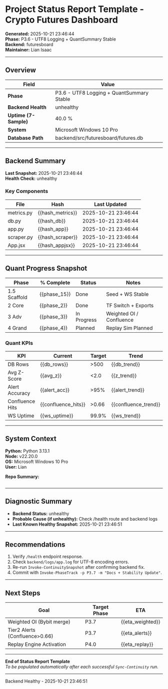 # Project Status Report Template - Crypto Futures Dashboard

**Generated:** 2025-10-21 23:46:44  
**Phase:** P3.6 - UTF8 Logging + QuantSummary Stable  
**Backend:** futuresboard  
**Maintainer:** Lian Isaac  

---

## Overview

| Field | Value |
|-------|-------|
| **Phase** | P3.6 - UTF8 Logging + QuantSummary Stable |
| **Backend Health** | unhealthy |
| **Uptime (7-Sample)** | 40.0 % |
| **System** | Microsoft Windows 10 Pro |
| **Database Path** | backend/src/futuresboard/futures.db |

---

## Backend Summary

**Last Snapshot:** 2025-10-21 23:46:44  
**Health Check:** unhealthy  

### Key Components
| File | Hash | Last Updated |
|------|------|---------------|
| metrics.py | {{hash_metrics}} | 2025-10-21 23:46:44 |
| db.py | {{hash_db}} | 2025-10-21 23:46:44 |
| app.py | {{hash_app}} | 2025-10-21 23:46:44 |
| scraper.py | {{hash_scraper}} | 2025-10-21 23:46:44 |
| App.jsx | {{hash_appjsx}} | 2025-10-21 23:46:44 |

---

## Quant Progress Snapshot

| Phase | % Complete | Status | Notes |
|--------|-------------|--------|--------|
| 1.5 Scaffold | {{phase_15}} | Done | Seed + WS Stable |
| 2 Core | {{phase_2}} | Done | TF Switch + Exports |
| 3 Adv | {{phase_3}} | In Progress | Weighted OI / Confluence |
| 4 Grand | {{phase_4}} | Planned | Replay Sim Planned |

### Quant KPIs
| KPI | Current | Target | Trend |
|------|----------|---------|--------|
| DB Rows | {{db_rows}} | >500 | {{db_trend}} |
| Avg Z-Score | {{avg_z}} | <2.0 | {{z_trend}} |
| Alert Accuracy | {{alert_acc}} | >95% | {{alert_trend}} |
| Confluence Hits | {{confluence_hits}} | >0.66 | {{confluence_trend}} |
| WS Uptime | {{ws_uptime}} | 99.9% | {{ws_trend}} |

---

## System Context

**Python:** Python 3.13.1  
**Node:** v22.20.0  
**OS:** Microsoft Windows 10 Pro  
**User:** Lian  

**Repo Summary:**  
```text

```

---

## Diagnostic Summary

- **Backend Status:** unhealthy  
- **Probable Cause (if unhealthy):** Check /health route and backend logs  
- **Last Known Healthy Snapshot:** 2025-10-21 23:46:51  

---

## Recommendations

1. Verify `/health` endpoint response.  
2. Check `backend/logs/app.log` for UTF-8 encoding errors.  
3. Re-run `Invoke-ContinuitySnapshot` after confirming backend fix.  
4. Commit with `Invoke-PhaseTrack -p P3.7 -m "Docs + Stability Update"`.  

---

## Next Steps

| Goal | Target Phase | ETA |
|------|----------------|-----|
| Weighted OI (Bybit merge) | P3.7 | {{eta_weighted}} |
| Tier2 Alerts (Confluence>0.66) | P3.7 | {{eta_alerts}} |
| Replay Engine Activation | P4.0 | {{eta_replay}} |

---

**End of Status Report Template**  
*To be populated automatically after each successful `Sync-Continuity` run.*

---
Backend Healthy - 2025-10-21 23:46:51
